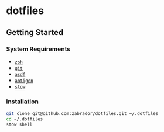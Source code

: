 # dotfiles

## Getting Started

### System Requirements

- [`zsh`](https://www.zsh.org)
- [`git`](https://git-scm.com)
- [`asdf`](https://github.com/asdf-vm/asdf)
- [`antigen`](https://github.com/zsh-users/antigen)
- [`stow`](https://www.gnu.org/software/stow/manual/stow.html)

### Installation

```sh
git clone git@github.com:zabrador/dotfiles.git ~/.dotfiles
cd ~/.dotfiles
stow shell
```
